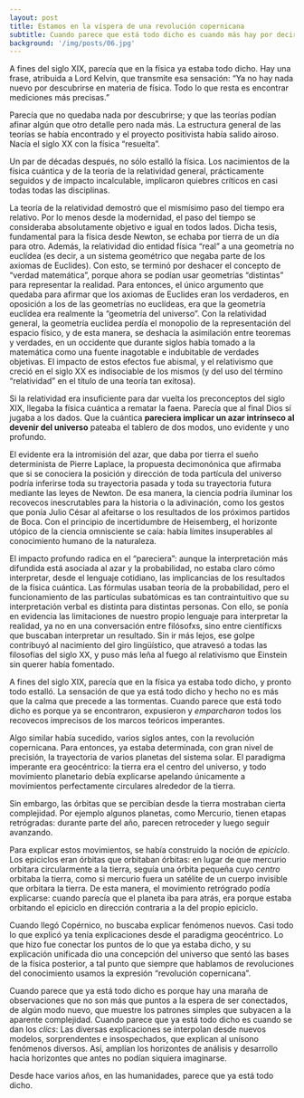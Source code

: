 ```yaml
---
layout: post
title: Estamos en la víspera de una revolución copernicana
subtitle: Cuando parece que está todo dicho es cuando más hay por decir
background: '/img/posts/06.jpg'
---
```


A fines del siglo XIX, parecía que en la física ya estaba todo dicho. Hay una frase, atribuida a Lord Kelvin, que transmite esa sensación: “Ya no hay nada nuevo por descubrirse en materia de física. Todo lo que resta es encontrar mediciones más precisas.”

Parecía que no quedaba nada por descubrirse; y que las teorías podían afinar algún que otro detalle pero nada más. La estructura general de las teorías se había encontrado y el proyecto positivista había salido airoso. Nacía el siglo XX con la física “resuelta”.

Un par de décadas después, no sólo estalló la física. Los nacimientos de la física cuántica y de la teoría de la relatividad general, prácticamente seguidos y de impacto incalculable, implicaron quiebres críticos en casi todas todas las disciplinas. 

La teoría de la relatividad demostró que el mismísimo paso del tiempo era relativo. Por lo menos desde la modernidad, el paso del tiempo se consideraba absolutamente objetivo e igual en todos lados. Dicha tesis, fundamental para la física desde Newton, se echaba por tierra de un día para otro. Además, la relatividad dio entidad física “real” a una geometría no euclídea (es decir, a un sistema geométrico que negaba parte de los axiomas de Euclides). Con esto, se terminó por deshacer el concepto de “verdad matemática”, porque ahora se podían usar geometrías “distintas” para representar la realidad. Para entonces, el único argumento que quedaba para afirmar que los axiomas de Euclides eran los verdaderos, en oposición a los de las geometrías no euclídeas, era que la geometría euclídea era realmente la “geometría del universo”. Con la relatividad general, la geometría euclídea perdía el monopolio de la representación del espacio físico, y de esta manera, se deshacía la asimilación entre teoremas y verdades, en un occidente que durante siglos había tomado a la matemática como una fuente inagotable e indubitable de verdades objetivas. El impacto de estos efectos fue abismal, y el relativismo que creció en el siglo XX es indisociable de los mismos (y del uso del término “relatividad” en el título de una teoría tan exitosa).

Si la relatividad era insuficiente para dar vuelta los preconceptos del siglo XIX, llegaba la física cuántica a rematar la faena. Parecía que al final Dios sí jugaba a los dados. Que la cuántica **pareciera implicar un azar intrínseco al devenir del universo** pateaba el tablero de dos modos, uno evidente y uno profundo. 

El evidente era la intromisión del azar, que daba por tierra el sueño determinista de Pierre Laplace, la propuesta decimonónica que afirmaba que si se conociera la posición y dirección de toda partícula del universo podría inferirse toda su trayectoria pasada y toda su trayectoria futura mediante las leyes de Newton. De esa manera, la ciencia podría iluminar los recovecos inescrutables para la historia o la adivinación, como los gestos que ponía Julio César al afeitarse o los resultados de los próximos partidos de Boca. Con el principio de incertidumbre de Heisemberg, el horizonte utópico de la ciencia omnisciente se caía: había límites insuperables al conocimiento humano de la naturaleza. 

El impacto profundo radica en el “pareciera”: aunque la interpretación más difundida está asociada al azar y la probabilidad, no estaba claro cómo interpretar, desde el lenguaje cotidiano, las implicancias de los resultados de la física cuántica. Las fórmulas usaban teoría de la probabilidad, pero el funcionamiento de las partículas subatómicas es tan contraintuitivo que su interpretación verbal es distinta para distintas personas. Con ello, se ponía en evidencia las limitaciones de nuestro propio lenguaje para interpretar la realidad, ya no en una conversación entre filósofxs, sino entre científicxs que buscaban interpretar un resultado. Sin ir más lejos, ese golpe contribuyó al nacimiento del giro lingüístico, que atravesó a todas las filosofías del siglo XX, y puso más leña al fuego al relativismo que Einstein sin querer había fomentado.

A fines del siglo XIX, parecía que en la física ya estaba todo dicho, y pronto todo estalló. La sensación de que ya está todo dicho y hecho no es más que la calma que precede a las tormentas. Cuando parece que está todo dicho es porque ya se encontraron, expusieron y *emparcharon* todos los recovecos imprecisos de los marcos teóricos imperantes.

Algo similar había sucedido, varios siglos antes, con la revolución copernicana. Para entonces, ya estaba determinada, con gran nivel de precisión, la trayectoria de varios planetas del sistema solar. El paradigma imperante era geocéntrico: la tierra era el centro del universo, y todo movimiento planetario debía explicarse apelando únicamente a movimientos perfectamente circulares alrededor de la tierra. 

Sin embargo, las órbitas que se percibían desde la tierra mostraban cierta complejidad. Por ejemplo algunos planetas, como Mercurio, tienen etapas retrógradas: durante parte del año, parecen retroceder y luego seguir avanzando. 

Para explicar estos movimientos, se había construido la noción de *epiciclo*. Los epiciclos eran órbitas que orbitaban órbitas: en lugar de que mercurio orbitara circularmente a la tierra, seguía una órbita pequeña cuyo *centro* orbitaba la tierra, como si mercurio fuera un satélite de un cuerpo invisible que orbitara la tierra. De esta manera, el movimiento retrógrado podía explicarse: cuando parecía que el planeta iba para atrás, era porque estaba orbitando el epiciclo en dirección contraria a la del propio epiciclo.

Cuando llegó Copérnico, no buscaba explicar fenómenos nuevos. Casi todo lo que explicó ya tenía explicaciones desde el paradigma geocéntrico. Lo que hizo fue conectar los puntos de lo que ya estaba dicho, y su explicación unificada dio una concepción del universo que sentó las bases de la física posterior, a tal punto que siempre que hablamos de revoluciones del conocimiento usamos la expresión “revolución copernicana”.

Cuando parece que ya está todo dicho es porque hay una maraña de observaciones que no son más que puntos a la espera de ser conectados, de algún modo nuevo, que muestre los patrones simples que subyacen a la aparente complejidad. Cuando parece que ya está todo dicho es cuando se dan los *clics*: Las diversas explicaciones se interpolan desde nuevos modelos, sorprendentes e insospechados, que explican al unísono fenómenos diversos. Así, amplían los horizontes de análisis y desarrollo hacia horizontes que antes no podían siquiera imaginarse.

Desde hace varios años, en las humanidades, parece que ya está todo dicho.
